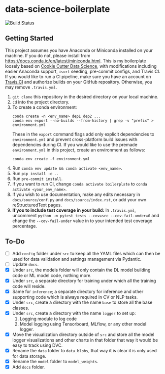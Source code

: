 # data-science-boilerplate
[![Build Status](https://app.travis-ci.com/camille-004/data-science-boilerplate.svg?branch=main)](https://app.travis-ci.com/camille-004/data-science-boilerplate)
## Getting Started
This project assumes you have Anaconda or Miniconda installed on your machine. If you do not, please install from https://docs.conda.io/en/latest/miniconda.html. This is my boilerplate loosely based on [Cookie Cutter Data Science](https://github.com/drivendata/cookiecutter-data-science), with modifications including easier Anaconda support, `isort` seeding, pre-commit configs, and Travis CI. If you would like to run a CI pipeline, make sure you have an account on [Travis CI](https://www.travis-ci.com/?_gl=1%2A1rbqnop%2A_ga%2ANTAxOTY5NDU3LjE2NTAxODczMDQ.%2A_ga_XRYGSZFQ0P%2AMTY1MDE4NzMwNC4xLjEuMTY1MDE5NzIzMi41OA..) and authorize builds on your GitHub repository. Otherwise, you may remove `.travis.yml`.
1.  `git clone` this repository in the desired directory on your local machine.
2. `cd` into the project directory.
3. To create a conda environment:
    ```
    conda create -n <env_name> dep1 dep2 ...
    conda env export --no-builds --from-history | grep -v "prefix" > environment.yml
    ```
    These in the `export` command flags add only explicit dependencies to `environment.yml` and prevent cross-platform build issues with dependencies during CI.
    If you would like to use the premade `environment.yml` in this project, create an environment as follows:
    ```
    conda env create -f environment.yml
    ```
4. Run `conda env update && conda activate <env_name>`.
5. Run `pip install -e .`.
6. Run `pre-commit install`.
7. If you want to run CI, change `conda activate boilerplate` to `conda activate <your_env_name>`.
8. If you wish to use documentation, make any edits necessary in `docs/source/conf.py` and `docs/source/index.rst`, or add your own reStructuredText pages.
9. **If you to include test coverage in your build:** In `.travis.yml`, uncomment `python -m pytest tests --cov=src --cov-fail-under=0` and change the `--cov-fail-under` value in  to your intended test coverage percentage.

## To-Do
- [ ] Add `config` folder under `src` to keep all the YAML files which can then be used for data validation and settings management via Pydantic.
- [ ] Update `docs`.
- [X] Under `src`, the models folder will only contain the DL model building code or ML model code, nothing more.
- [X] Under `src`, a separate directory for training under which all the training code will reside.
- [X] Same for `inference`; a separate directory for inference and other supporting code which is always required in CV or NLP tasks.
- [X] Under `src`, create a directory with the name `base` to store all the base classes.
- [X] Under `src`, create a directory with the name `logger` to set up:
    1. Logging module to log code
    2. Model logging using Tensorboard, MLflow, or any other model logger.
- [X] Move the visualization directory  outside of `src` and store all the model logger visualizations and other charts in that folder that way it would be easy to track using DVC.
- [X] Rename the `data` folder to `data_blobs`, that way it is clear it is only used for data storage.
- [X] Rename the `model` folder to `model_weights`.
- [X] Add `docs` folder.
